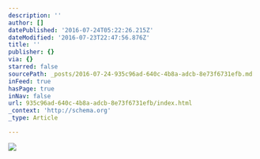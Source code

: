 ```yaml
---
description: ''
author: []
datePublished: '2016-07-24T05:22:26.215Z'
dateModified: '2016-07-23T22:47:56.876Z'
title: ''
publisher: {}
via: {}
starred: false
sourcePath: _posts/2016-07-24-935c96ad-640c-4b8a-adcb-8e73f6731efb.md
inFeed: true
hasPage: true
inNav: false
url: 935c96ad-640c-4b8a-adcb-8e73f6731efb/index.html
_context: 'http://schema.org'
_type: Article

---
```

![](https://the-grid-user-content.s3-us-west-2.amazonaws.com/10896fbd-adcd-4165-bba8-d432d9a1b394.jpg)
